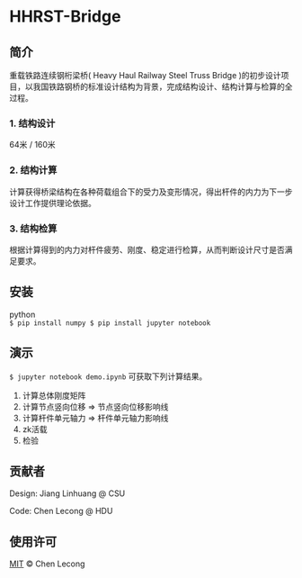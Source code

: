 # HHRST-Bridge 
  
## 简介
重载铁路连续钢桁梁桥( Heavy Haul Railway Steel Truss Bridge )的初步设计项目，以我国铁路钢桥的标准设计结构为背景，完成结构设计、结构计算与检算的全过程。
### 1. 结构设计
64米 / 160米
### 2. 结构计算
计算获得桥梁结构在各种荷载组合下的受力及变形情况，得出杆件的内力为下一步设计工作提供理论依据。
### 3. 结构检算
根据计算得到的内力对杆件疲劳、刚度、稳定进行检算，从而判断设计尺寸是否满足要求。  



## 安装
python  
`$ pip install numpy
$ pip install jupyter notebook`
  


## 演示
`$ jupyter notebook demo.ipynb`
可获取下列计算结果。  
1. 计算总体刚度矩阵
2. 计算节点竖向位移 => 节点竖向位移影响线
3. 计算杆件单元轴力 => 杆件单元轴力影响线
4. zk活载
5. 检验
  


## 贡献者

Design: Jiang Linhuang @ CSU  

Code: Chen Lecong @ HDU



## 使用许可

[MIT](LICENSE) © Chen Lecong
